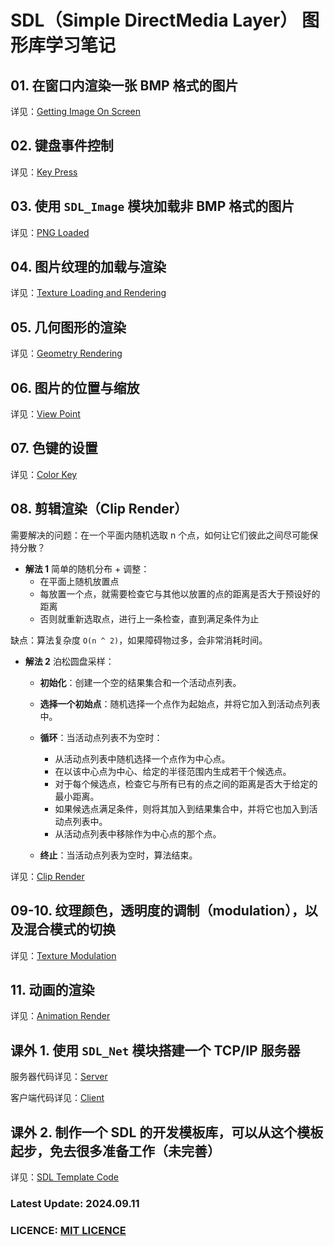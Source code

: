 # SDL（Simple DirectMedia Layer） 图形库学习笔记

## 01. 在窗口内渲染一张 BMP 格式的图片

详见：[Getting Image On Screen](https://github.com/JesseZ332623/SDL-Learning/tree/master/src/01)

## 02. 键盘事件控制

详见：[Key Press](https://github.com/JesseZ332623/SDL-Learning/tree/master/src/02)

## 03. 使用 `SDL_Image` 模块加载非 BMP 格式的图片

详见：[PNG Loaded](https://github.com/JesseZ332623/SDL-Learning/tree/master/src/03)

## 04. 图片纹理的加载与渲染

详见：[Texture Loading and Rendering](https://github.com/JesseZ332623/SDL-Learning/tree/master/src/04)

## 05. 几何图形的渲染

详见：[Geometry Rendering](https://github.com/JesseZ332623/SDL-Learning/tree/master/src/05)

## 06. 图片的位置与缩放

详见：[View Point](https://github.com/JesseZ332623/SDL-Learning/blob/master/src/06)

## 07. 色键的设置

详见：[Color Key](https://github.com/JesseZ332623/SDL-Learning/blob/master/src/07)

## 08. 剪辑渲染（Clip Render）

需要解决的问题：在一个平面内随机选取 n 个点，如何让它们彼此之间尽可能保持分散？

- **解法 1** 简单的随机分布 + 调整：
  - 在平面上随机放置点
  - 每放置一个点，就需要检查它与其他以放置的点的距离是否大于预设好的距离
  - 否则就重新选取点，进行上一条检查，直到满足条件为止

缺点：算法复杂度 `O(n ^ 2)`，如果障碍物过多，会非常消耗时间。
  
- **解法 2** 泊松圆盘采样：
  - **初始化**：创建一个空的结果集合和一个活动点列表。
  - **选择一个初始点**：随机选择一个点作为起始点，并将它加入到活动点列表中。
  - **循环**：当活动点列表不为空时：
    - 从活动点列表中随机选择一个点作为中心点。
    - 在以该中心点为中心、给定的半径范围内生成若干个候选点。
    - 对于每个候选点，检查它与所有已有的点之间的距离是否大于给定的最小距离。
    - 如果候选点满足条件，则将其加入到结果集合中，并将它也加入到活动点列表中。
    - 从活动点列表中移除作为中心点的那个点。

  - **终止**：当活动点列表为空时，算法结束。

详见：[Clip Render](https://github.com/JesseZ332623/SDL-Learning/blob/master/src/08)

## 09-10. 纹理颜色，透明度的调制（modulation），以及混合模式的切换

详见：[Texture Modulation](https://github.com/JesseZ332623/SDL-Learning/tree/master/src/09-10)

## 11. 动画的渲染

详见：[Animation Render](https://github.com/JesseZ332623/SDL-Learning/tree/master/src/11)

## 课外 1. 使用 `SDL_Net` 模块搭建一个 TCP/IP 服务器

服务器代码详见：[Server](https://github.com/JesseZ332623/SDL-Learning/tree/master/src/extra/defs_server.cpp)

客户端代码详见：[Client](https://github.com/JesseZ332623/SDL-Learning/tree/master/src/extra/defs_client.cpp)

## 课外 2. 制作一个 SDL 的开发模板库，可以从这个模板起步，免去很多准备工作（未完善）

详见：[SDL Template Code](https://github.com/JesseZ332623/SDL-Learning/tree/master/SDLTemplateCode)

### Latest Update: 2024.09.11

### LICENCE: [MIT LICENCE](https://github.com/JesseZ332623/SDL-Learning/blob/master/LICENSE)
